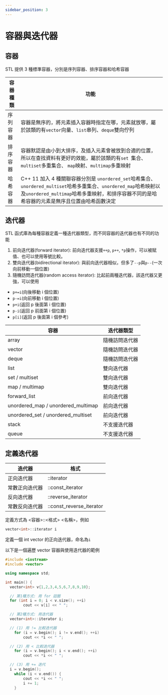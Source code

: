 ```yaml
---
sidebar_position: 3
---
```


# 容器與迭代器

## 容器

STL 提供 3 種標準容器，分別是序列容器、排序容器和哈希容器

| 容器種類 | 功能                                                                                                                                                                                                               |
| -------- | ------------------------------------------------------------------------------------------------------------------------------------------------------------------------------------------------------------------ |
| 序列容器 | 容器是無序的，將元素插入容器時指定在哪，元素就放哪，屬於該類的有`vector`向量、`list`串列、`deque`雙向佇列                                                                                                          |
| 排序容器 | 容器默認是由小到大排序，及插入元素會被放到合適的位置，所以在查找資料有更好的效能，屬於該類的有`set `集合、 `multiset`多重集合、 `map`映射、`multimap`多重映射                                                      |
| 哈希容器 | C++ 11 加入 4 種關聯容器分別是 `unordered_set`哈希集合、 `unordered_multiset`哈希多重集合、`unordered_map`哈希映射以及`unordered_multimap`哈希多重映射，和排序容器不同的是哈希容器的元素是無序且位置由哈希函數決定 |

## 迭代器

STL 函式庫為每種容器定義一種迭代器類型，而不同容器的迭代器也有不同的功能

1. 前向迭代器(forward iterator): 前向迭代器支援`++p`, `p++`, `*p`操作，可以被賦值、也可以使用等號比較。
2. 雙向迭代器(bidirectional iterator): 與前向迭代器相似，但多了`--p`與`p--`(一次向前移動一個位置)
3. 隨機訪問迭代器(random access iterator): 比起前兩種迭代器，該迭代器又更強，可以使用

- `p+=i`(向後移動 i 個位置)
- `p-=i`(向前移動 i 個位置)
- `p+i`(返回 p 後面第 i 個位置)
- `p-i`(返回 p 前面第 i 個位置)
- `p[i]`(返回 p 後面第 i 個參考)

| 容器                               | 迭代器類型     |
| ---------------------------------- | -------------- |
| array                              | 隨機訪問迭代器 |
| vector                             | 隨機訪問迭代器 |
| deque                              | 隨機訪問迭代器 |
| list                               | 雙向迭代器     |
| set / multiset                     | 雙向迭代器     |
| map / multimap                     | 雙向迭代器     |
| forward_list                       | 前向迭代器     |
| unordered_map / unordered_multimap | 前向迭代器     |
| unordered_set / unordered_multiset | 前向迭代器     |
| stack                              | 不支援迭代器   |
| queue                              | 不支援迭代器   |

## 定義迭代器

| 迭代器         | 格式                     |
| -------------- | ------------------------ |
| 正向迭代器     | ::iterator               |
| 常數正向迭代器 | ::const_iterator         |
| 反向迭代器     | ::reverse_iterator       |
| 常數反向迭代器 | ::const_reverse_iterator |

定義方式為 <容器>::<格式> <名稱>，例如

```cpp
vector<int>::iterator i
```

定義一個 int vector 的正向迭代器，命名為`i`

以下是一個遍歷 vector 容器與使用迭代器的範例

```cpp
#include <iostream>
#include <vector>

using namespace std;

int main() {
  vector<int> v{1,2,3,4,5,6,7,8,9,10};

  // 第1種方式: 用 for 迴圈
  for (int i = 0; i < v.size(); ++i)
		cout << v[i] << " ";

  // 第2種方式: 用迭代器
  vector<int>::iterator i;

  // (1) 用 != 比較迭代器
	for (i = v.begin(); i != v.end(); ++i)
		cout << *i << " ";

  // (2) 用 < 比較迭代器
	for (i = v.begin(); i < v.end(); ++i)
		cout << *i << " ";

  // (3) 用 += 迭代
  i = v.begin();
	while (i < v.end()) {
		cout << *i << " ";
		i += 1;
	}
```
